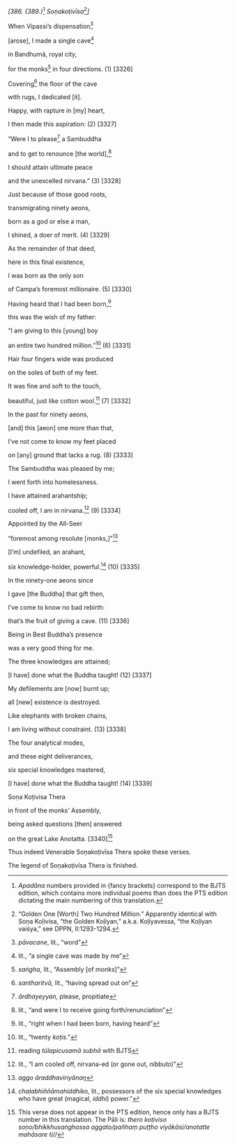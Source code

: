 *\[386. {389.}*[^1] *Soṇakoṭivīsa*[^2]*\]*

When Vipassi’s dispensation[^3]

\[arose\], I made a single cave[^4]

in Bandhumā, royal city,

for the monks[^5] in four directions. (1) \[3326\]

Covering[^6] the floor of the cave

with rugs, I dedicated \[it\].

Happy, with rapture in \[my\] heart,

I then made this aspiration: (2) \[3327\]

“Were I to please[^7] a Sambuddha

and to get to renounce \[the world\],[^8]

I should attain ultimate peace

and the unexcelled nirvana.” (3) \[3328\]

Just because of those good roots,

transmigrating ninety aeons,

born as a god or else a man,

I shined, a doer of merit. (4) \[3329\]

As the remainder of that deed,

here in this final existence,

I was born as the only son

of Campa’s foremost millionaire. (5) \[3330\]

Having heard that I had been born,[^9]

this was the wish of my father:

“I am giving to this \[young\] boy

an entire two hundred million.”[^10] (6) \[3331\]

Hair four fingers wide was produced

on the soles of both of my feet.

It was fine and soft to the touch,

beautiful, just like cotton wool.[^11] (7) \[3332\]

In the past for ninety aeons,

\[and\] this \[aeon\] one more than that,

I’ve not come to know my feet placed

on \[any\] ground that lacks a rug. (8) \[3333\]

The Sambuddha was pleased by me;

I went forth into homelessness.

I have attained arahantship;

cooled off, I am in nirvana.[^12] (9) \[3334\]

Appointed by the All-Seer

“foremost among resolute \[monks,\]”[^13]

\[I’m\] undefiled, an arahant,

six knowledge-holder, powerful.[^14] (10) \[3335\]

In the ninety-one aeons since

I gave \[the Buddha\] that gift then,

I’ve come to know no bad rebirth:

that’s the fruit of giving a cave. (11) \[3336\]

Being in Best Buddha’s presence

was a very good thing for me.

The three knowledges are attained;

\[I have\] done what the Buddha taught! (12) \[3337\]

My defilements are \[now\] burnt up;

all \[new\] existence is destroyed.

Like elephants with broken chains,

I am living without constraint. (13) \[3338\]

The four analytical modes,

and these eight deliverances,

six special knowledges mastered,

\[I have\] done what the Buddha taught! (14) \[3339\]

Soṇa Koṭivisa Thera

in front of the monks’ Assembly,

being asked questions \[then\] answered

on the great Lake Anotatta. \[3340\][^15]

Thus indeed Venerable Soṇakoṭivīsa Thera spoke these verses.

The legend of Soṇakoṭivīsa Thera is finished.

[^1]: *Apadāna* numbers provided in {fancy brackets} correspond to the
    BJTS edition, which contains more individual poems than does the PTS
    edition dictating the main numbering of this translation.

[^2]: “Golden One \[Worth\] Two Hundred Million.” Apparently identical
    with Soṇa Koḷivisa, “the Golden Koḷiyan,” a.k.a. Koḷiyavessa, “the
    Koḷiyan vaiśya,” see DPPN, II:1293-1294.

[^3]: *pāvacane*, lit., “word”

[^4]: lit., “a single cave was made by me”

[^5]: *saṅgha,* lit., “Assembly \[of monks\]”

[^6]: *santharitvā,* lit., “having spread out on”

[^7]: *ārdhayeyyan,* please, propitiate

[^8]: lit., “and were I to receive going forth/renunciation”

[^9]: lit., “right when I had been born, having heard”

[^10]: lit., “twenty *koṭis*.”

[^11]: reading *tūlapicusamā subhā* with BJTS

[^12]: lit., “I am cooled off, nirvana-ed (or gone out, *nibbuto*)”

[^13]: *aggo āraddhaviriyānaŋ*

[^14]: *chaḷabhiññāmahiddhiko,* lit., possessors of the six special
    knowledges who have great (magical, *iddhi*) power.”

[^15]: This verse does not appear in the PTS edition, hence only has a
    BJTS number in this translation. The Pāli is: *thero koṭiviso
    soṇo/bhikkhusaṅghassa aggato/pañhaṃ puṭṭho viyākāsi/anotatte
    mahāsare ti//*
